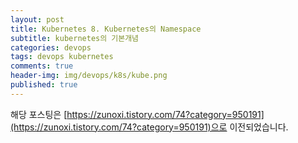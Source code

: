 ```yaml
---
layout: post
title: Kubernetes 8. Kubernetes의 Namespace
subtitle: kubernetes의 기본개념
categories: devops
tags: devops kubernetes
comments: true
header-img: img/devops/k8s/kube.png
published: true
---
```


해당 포스팅은 [https://zunoxi.tistory.com/74?category=950191](https://zunoxi.tistory.com/74?category=950191)으로 이전되었습니다.

<!--

## 개요
> 쿠버네티스의 `Namespace`에 대한이해
  
- 목차
	- [`Namespace`](#namespace)
	- [`Resource Quota`](#resource-quota)
	- [`Limit Range`](#limit-range)
  
## Namespace on k8s
---
쿠버네티스는 동일한 물리 클러스터를 기반으로 하는 여러 가상클러스터를 지원한다. 이런 `가상 클러스터를 네임스페이스`라고 한다. 이 네임스페이스에대해 알아보고 네임스페이스를 위한 ***Resource Quota와 Limit Range***에 대해서도 함께 알아본다.

<br>

### Why Namespace?

---

쿠버네티스의 네임스페이스는 `여러개의 팀이나, 프로젝트에 걸쳐서 많은 사용자가 있는 환경`에서 사용하도록 만들어졌다. 즉, 사용자가 거의없거나 소수인경우에는 네임스페이스 생성자체를 고려할 필요가 없는 ***선택적인 것***으로 이해하면 되겠다.

<br>

### Namespace

---

쿠버네티스의 클러스터, 네임스페이스들은 `자원을 서로 공유`하면서 사용한다. 또한, 한 네임스페이스안에 같은 타입에 오브젝트들간에는 중복이 되지않는다. ***같은 파드의 이름역시 중복해서 만들 수 없다.***

타 네임스페이스와 자원이 분리되어서 관리된다. `대부분의 자원들은 해당 네임스페이스안에서만` 사용할 수 있다.(노드나 PV처럼 공용으로 사용되는것도 있다.)

> 네임스페이스가 다른 파드들끼리 네트워크로는 연결이 가능하다.

<br>

### Resource Quota

---

이때 한 Namespace에 있는 파드가 이 클러스터의 남은 자원을 모두 사용해버리면 다른 파드입장에서는 쓸 자원이 없어서 자원이 필요할 때 문제가 발생할 수 있다. 이때 사용되는것이 `Resource Quota`이다.

<br>

![그림1](/assets/img/devops/k8s/namespace/1.jpeg)


Resource Quota를 사용하면 Namespace마다 최대한계를 설정해서 ***파드자원이 한계를 넘을수 없도록*** 만들 수 있다. 위 그림은 각각의 네임스페이스가 사용할 수 있는 `메모리를 미리 설정하고 제한`한 예시이다.


Resource Quota를 설정한 경우에, 해당 Namespace에 들어오는 pod들은 반드시 스펙이 명시되어 있어야한다. `리미트를 초과하는 내용`이 들어오면 오류를 발생시킨다.

> 쿠버네티스의 버전이 업그레이드 되면서 제한할 수 있는 오브젝트의 범주가 늘어나고있다.

<br>

### Limit Range

---

네임스페이스에 들어올 `한 파드에 대한 리미트를 설정`할 수 있다. 즉, 네임스페이스에 들어올 수 있는 파드의 크기를 설정하고 파드가 들어올때마다 일일히 체크해주는 기능을한다.

![그림2](/assets/img/devops/k8s/namespace/2.jpeg)

위그림은 특정 Namespace의 `Limit Lange 메모리`를 대략 50정도로 잡았을때, 100을요구하는 pod가 배치되려할때 오류를 발생시키는것을 예시로 보여주는 그림이다.

`Resource Quota`가 ***전체 네임스페이스를 제한***하는 기능이라면, `Limit Range`는 ***파드각각을 검사***한다고 이해할 수 있다.

>Resource Quota와 Limit Range모두 네임스페이스 뿐만아니라 클러스터에도 설정할 수 있다.

<br>

---
> 참고
> - [`쿠버네티스 공식문서`](https://kubernetes.io/ko/docs/concepts/overview/working-with-objects/namespaces/)
> - [`김태민님의 쿠버네티스 강의`](https://www.inflearn.com/course/%EC%BF%A0%EB%B2%84%EB%84%A4%ED%8B%B0%EC%8A%A4-%EA%B8%B0%EC%B4%88#)

-->
